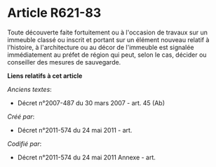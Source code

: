 # Article R621-83

Toute découverte faite fortuitement ou à l'occasion de travaux sur un immeuble classé ou inscrit et portant sur un élément
nouveau relatif à l'histoire, à l'architecture ou au décor de l'immeuble est signalée immédiatement au préfet de région qui
peut, selon le cas, décider ou conseiller des mesures de sauvegarde.

**Liens relatifs à cet article**

_Anciens textes_:

  - Décret n°2007-487 du 30 mars 2007 - art. 45 (Ab)

_Créé par_:

  - Décret n°2011-574 du 24 mai 2011  - art.

_Codifié par_:

  - Décret n°2011-574 du 24 mai 2011 Annexe - art.
